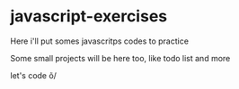 # javascript-exercises

Here i'll put somes javascritps codes to practice

Some small projects will be here too, like todo list and more

let's code õ/